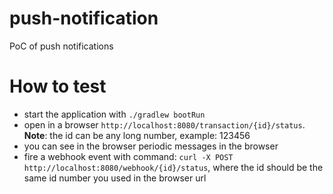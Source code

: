 # push-notification
PoC of push notifications

# How to test
- start the application with `./gradlew bootRun`
- open in a browser `http://localhost:8080/transaction/{id}/status`. **Note**: the id can be any long number, example: 123456
- you can see in the browser periodic messages in the browser
- fire a webhook event with command: `curl -X POST http://localhost:8080/webhook/{id}/status`, where the id should be the same id number you used in the browser url
